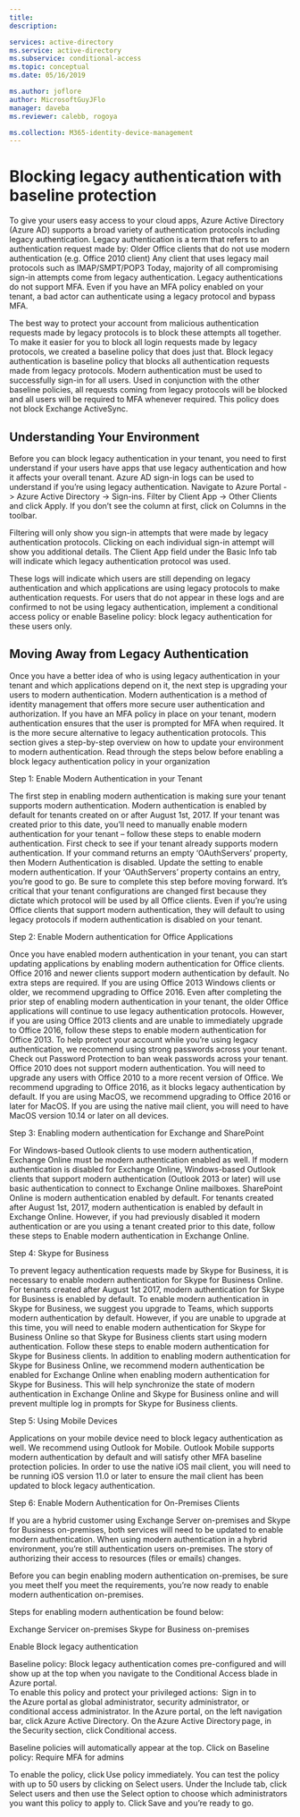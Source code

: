 ```yaml
---
title: 
description: 

services: active-directory
ms.service: active-directory
ms.subservice: conditional-access
ms.topic: conceptual
ms.date: 05/16/2019

ms.author: joflore
author: MicrosoftGuyJFlo
manager: daveba
ms.reviewer: calebb, rogoya

ms.collection: M365-identity-device-management
---
```

# Blocking legacy authentication with baseline protection

To give your users easy access to your cloud apps, Azure Active Directory (Azure AD) supports a broad variety of authentication protocols including legacy authentication. Legacy authentication is a term that refers to an authentication request made by:
Older Office clients that do not use modern authentication (e.g. Office 2010 client)
Any client that uses legacy mail protocols such as IMAP/SMPT/POP3
Today, majority of all compromising sign-in attempts come from legacy authentication. Legacy authentications do not support MFA. Even if you have an MFA policy enabled on your tenant, a bad actor can authenticate using a legacy protocol and bypass MFA.

The best way to protect your account from malicious authentication requests made by legacy protocols is to block these attempts all together. To make it easier for you to block all login requests made by legacy protocols, we created a baseline policy that does just that.
Block legacy authentication is baseline policy that blocks all authentication requests made from legacy protocols. Modern authentication must be used to successfully sign-in for all users. Used in conjunction with the other baseline policies, all requests coming from legacy protocols will be blocked and all users will be required to MFA whenever required. This policy does not block Exchange ActiveSync.

## Understanding Your Environment

Before you can block legacy authentication in your tenant, you need to first understand if your users have apps that use legacy authentication and how it affects your overall tenant. Azure AD sign-in logs can be used to understand if you’re using legacy authentication.
Navigate to Azure Portal -> Azure Active Directory -> Sign-ins.
Filter by Client App -> Other Clients and click Apply. If you don’t see the column at first, click on Columns in the toolbar.

Filtering will only show you sign-in attempts that were made by legacy authentication protocols. Clicking on each individual sign-in attempt will show you additional details. The Client App field under the Basic Info tab will indicate which legacy authentication protocol was used.

These logs will indicate which users are still depending on legacy authentication and which applications are using legacy protocols to make authentication requests. For users that do not appear in these logs and are confirmed to not be using legacy authentication, implement a conditional access policy or enable Baseline policy: block legacy authentication for these users only.

## Moving Away from Legacy Authentication

Once you have a better idea of who is using legacy authentication in your tenant and which applications depend on it, the next step is upgrading your users to modern authentication. Modern authentication is a method of identity management that offers more secure user authentication and authorization. If you have an MFA policy in place on your tenant, modern authentication ensures that the user is prompted for MFA when required. It is the more secure alternative to legacy authentication protocols.
This section gives a step-by-step overview on how to update your environment to modern authentication. Read through the steps below before enabling a block legacy authentication policy in your organization

Step 1: Enable Modern Authentication in your Tenant

The first step in enabling modern authentication is making sure your tenant supports modern authentication. Modern authentication is enabled by default for tenants created on or after August 1st, 2017. If your tenant was created prior to this date, you’ll need to manually enable modern authentication for your tenant – follow these steps to enable modern authentication.
First check to see if your tenant already supports modern authentication.
If your command returns an empty ‘OAuthServers’ property, then Modern Authentication is disabled. Update the setting to enable modern authentication. If your ‘OAuthServers’ property contains an entry, you’re good to go.
Be sure to complete this step before moving forward. It’s critical that your tenant configurations are changed first because they dictate which protocol will be used by all Office clients. Even if you’re using Office clients that support modern authentication, they will default to using legacy protocols if modern authentication is disabled on your tenant.

Step 2: Enable Modern authentication for Office Applications

Once you have enabled modern authentication in your tenant, you can start updating applications by enabling modern authentication for Office clients.
Office 2016 and newer clients support modern authentication by default. No extra steps are required.
If you are using Office 2013 Windows clients or older, we recommend upgrading to Office 2016. Even after completing the prior step of enabling modern authentication in your tenant, the older Office applications will continue to use legacy authentication protocols. However, if you are using Office 2013 clients and are unable to immediately upgrade to Office 2016, follow these steps to enable modern authentication for Office 2013. To help protect your account while you’re using legacy authentication, we recommend using strong passwords across your tenant. Check out Password Protection to ban weak passwords across your tenant.
Office 2010 does not support modern authentication. You will need to upgrade any users with Office 2010 to a more recent version of Office. We recommend upgrading to Office 2016, as it blocks legacy authentication by default.
If you are using MacOS, we recommend upgrading to Office 2016 or later for MacOS. If you are using the native mail client, you will need to have MacOS version 10.14 or later on all devices.

Step 3: Enabling modern authentication for Exchange and SharePoint

For Windows-based Outlook clients to use modern authentication, Exchange Online must be modern authentication enabled as well. If modern authentication is disabled for Exchange Online, Windows-based Outlook clients that support modern authentication (Outlook 2013 or later) will use basic authentication to connect to Exchange Online mailboxes.
SharePoint Online is modern authentication enabled by default. For tenants created after August 1st, 2017, modern authentication is enabled by default in Exchange Online. However, if you had previously disabled it modern authentication or are you using a tenant created prior to this date, follow these steps to Enable modern authentication in Exchange Online.

Step 4: Skype for Business

To prevent legacy authentication requests made by Skype for Business, it is necessary to enable modern authentication for Skype for Business Online. For tenants created after August 1st 2017, modern authentication for Skype for Business is enabled by default.
To enable modern authentication in Skype for Business, we suggest you upgrade to Teams, which supports modern authentication by default. However, if you are unable to upgrade at this time, you will need to enable modern authentication for Skype for Business Online so that Skype for Business clients start using modern authentication. Follow these steps to enable modern authentication for Skype for Business clients.
In addition to enabling modern authentication for Skype for Business Online, we recommend modern authentication be enabled for Exchange Online when enabling modern authentication for Skype for Business. This will help synchronize the state of modern authentication in Exchange Online and Skype for Business online and will prevent multiple log in prompts for Skype for Business clients.

Step 5: Using Mobile Devices

Applications on your mobile device need to block legacy authentication as well. We recommend using Outlook for Mobile. Outlook Mobile supports modern authentication by default and will satisfy other MFA baseline protection policies.
In order to use the native iOS mail client, you will need to be running iOS version 11.0 or later to ensure the mail client has been updated to block legacy authentication.

Step 6: Enable Modern Authentication for On-Premises Clients

If you are a hybrid customer using Exchange Server on-premises and Skype for Business on-premises, both services will need to be updated to enable modern authentication. When using modern authentication in a hybrid environment, you’re still authentication users on-premises. The story of authorizing their access to resources (files or emails) changes.

Before you can begin enabling modern authentication on-premises, be sure you meet theIf you meet the requirements, you’re now ready to enable modern authentication on-premises.

Steps for enabling modern authentication be found below:

Exchange Servicer on-premises
Skype for Business on-premises

Enable Block legacy authentication

Baseline policy: Block legacy authentication comes pre-configured and will show up at the top when you navigate to the Conditional Access blade in Azure portal.  
To enable this policy and protect your privileged actions:  
Sign in to the Azure portal as global administrator, security administrator, or conditional access administrator.
In the Azure portal, on the left navigation bar, click Azure Active Directory.
On the Azure Active Directory page, in the Security section, click Conditional access.

Baseline policies will automatically appear at the top. Click on Baseline policy: Require MFA for admins

To enable the policy, click Use policy immediately.
You can test the policy with up to 50 users by clicking on Select users. Under the Include tab, click Select users and then use the Select option to choose which administrators you want this policy to apply to.
Click Save and you’re ready to go.
